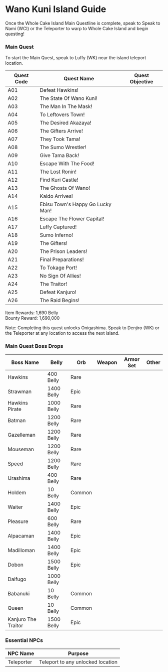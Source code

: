 # Wano Kuni Island Guide

Once the Whole Cake Island Main Questline is complete, speak to Speak to Nami (WCI) or the Teleporter to warp to Whole Cake Island and begin questing!

### Main Quest

To start the Main Quest, speak to Luffy (WK) near the island teleport location.

| Quest Code| Quest Name                        | Quest Objective|
|-----------|-----------                        |-----------|
| A01       | Defeat Hawkins!                   ||
| A02       | The State Of Wano Kuni!           ||
| A03       | The Man In The Mask!              ||
| A04       | To Leftovers Town!                ||
| A05       | The Desired Akazaya!              ||
| A06       | The Gifters Arrive!               ||
| A07       | They Took Tama!                   ||
| A08       | The Sumo Wrestler!                ||
| A09       | Give Tama Back!                   ||
| A10       | Escape With The Food!             ||
| A11       | The Lost Ronin!                   ||
| A12       | Find Kuri Castle!                 ||
| A13       | The Ghosts Of Wano!               ||
| A14       | Kaido Arrives!                    ||
| A15       | Ebisu Town's Happy Go Lucky Man!  ||
| A16       | Escape The Flower Capital!        ||
| A17       | Luffy Captured!                   ||
| A18       | Sumo Inferno!                     ||
| A19       | The Gifters!                      ||
| A20       | The Prison Leaders!               ||
| A21       | Final Preparations!               ||
| A22       | To Tokage Port!                   ||
| A23       | No Sign Of Allies!                ||
| A24       | The Traitor!                      ||
| A25       | Defeat Kanjuro!                   ||
| A26       | The Raid Begins!                  ||


Item Rewards: 1,690 Belly<br>
Bounty Reward: 1,690,000

Note: Completing this quest unlocks Onigashima. Speak to Denjiro (WK) or the Teleporter at any location to access the next island.

### Main Quest Boss Drops

| Boss Name             | Belly      | Orb    | Weapon               | Armor Set | Other        |
|-----------            |----------- |--------|-----------           |-----------|-----------   |
| Hawkins               | 400 Belly  | Rare   |                      |           |              |
| Strawman              | 1400 Belly | Epic   |                      |           |              |
| Hawkins Pirate        | 1000 Belly | Rare   |                      |           |              |
| Batman                | 1200 Belly | Rare   |                      |           |              |
| Gazelleman            | 1200 Belly | Rare   |                      |           |              |
| Mouseman              | 1200 Belly | Rare   |                      |           |              |
| Speed                 | 1200 Belly | Rare   |                      |           |              |
| Urashima              | 400 Belly  | Rare   |                      |           |              |
| Holdem                | 10 Belly   | Common |                      |           |              |
| Waiter                | 1400 Belly | Epic   |                      |           |              |
| Pleasure              | 600 Belly  | Rare   |                      |           |              |
| Alpacaman             | 1400 Belly | Epic   |                      |           |              |
| Madilloman            | 1400 Belly | Epic   |                      |           |              |
| Dobon                 | 1500 Belly | Epic   |                      |           |              |
| Daifugo               | 1000 Belly |        |                      |           |              |
| Babanuki              | 10 Belly   | Common |                      |           |              |
| Queen                 | 10 Belly   | Common |                      |           |              |
| Kanjuro The Traitor   | 1500 Belly | Epic   |                      |           |              |

### Essential NPCs

| NPC Name         | Purpose                                    |
|-------------     |-----------                                 |
| Teleporter       | Teleport to any unlocked location          |